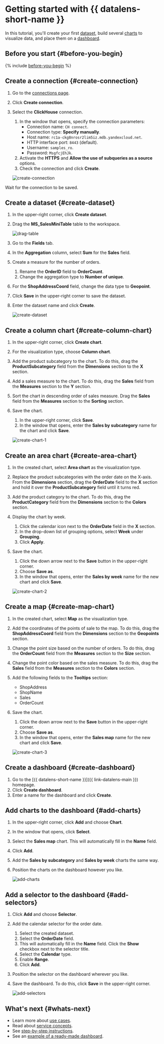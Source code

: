 # Getting started with {{ datalens-short-name }}

In this tutorial, you'll create your first [dataset](concepts/dataset/index.md), build several [charts](concepts/chart/index.md) to visualize data, and place them on a [dashboard](concepts/dashboard.md).

## Before you start {#before-you-begin}

{% include [before-you-begin](../_includes/tutorials/includes/before-you-begin-datalens.md) %}

## Create a connection {#create-connection}

1. Go to the [connections page](https://datalens.yandex.com/connections).
1. Click **Create connection**.
1. Select the **ClickHouse** connection.
    1. In the window that opens, specify the connection parameters:
       * Connection name: `CH connect`.
       * Connection type: **Specify manually**.
       * Host name: `rc1a-ckg8nrosr2lim5iz.mdb.yandexcloud.net`.
       * HTTP interface port: `8443` (default).
       * Username: `samples_ro`.
       * Password: `MsgfcjEhJk`.
    1. Activate the **HTTPS** and **Allow the use of subqueries as a source** options.
    1. Check the connection and click **Create**.

    ![create-connection](../_assets/datalens/quickstart/01-create-connection.png)

Wait for the connection to be saved.

## Create a dataset {#create-dataset}

1. In the upper-right corner, click **Create dataset**.
1. Drag the **MS_SalesMiniTable** table to the workspace.

    ![drag-table](../_assets/datalens/quickstart/02-drag-table.png)

1. Go to the **Fields** tab.
1. In the **Aggregation** column, select **Sum** for the **Sales** field.
1. Create a measure for the number of orders.
    1. Rename the **OrderID** field to **OrderCount**.
    1. Change the aggregation type to **Number of unique**.
1. For the **ShopAddressCoord** field, change the data type to **Geopoint**.
1. Click **Save** in the upper-right corner to save the dataset.
1. Enter the dataset name and click **Create**.

    ![create-dataset](../_assets/datalens/quickstart/03-create-dataset.png)

## Create a column chart {#create-column-chart}

1. In the upper-right corner, click **Create chart**.
1. For the visualization type, choose **Column chart**.
1. Add the product subcategory to the chart. To do this, drag the **ProductSubcategory** field from the **Dimensions** section to the **X** section.
1. Add a sales measure to the chart. To do this, drag the **Sales** field from the **Measures** section to the **Y** section.
1. Sort the chart in descending order of sales measure. Drag the **Sales** field from the **Measures** section to the **Sorting** section.
1. Save the chart.
    1. In the upper-right corner, click **Save**.
    1. In the window that opens, enter the **Sales by subcategory** name for the chart and click **Save**.

    ![create-chart-1](../_assets/datalens/quickstart/04-create-column-chart.png)

## Create an area chart {#create-area-chart}

1. In the created chart, select **Area chart** as the visualization type.
1. Replace the product subcategories with the order date on the X-axis. From the **Dimensions** section, drag the **OrderDate** field to the **X** section and hold it over the **ProductSubcategory** field until it turns red.
1. Add the product category to the chart. To do this, drag the **ProductCategory** field from the **Dimensions** section to the **Colors** section.
1. Display the chart by week.
    1. Click the calendar icon next to the **OrderDate** field in the **X** section.
    1. In the drop-down list of grouping options, select **Week** under **Grouping**.
    1. Click **Apply**.
1. Save the chart.
    1. Click the down arrow next to the **Save** button in the upper-right corner.
    1. Choose **Save as**.
    1. In the window that opens, enter the **Sales by week** name for the new chart and click **Save**.

    ![create-chart-2](../_assets/datalens/quickstart/05-create-area-chart.png)

## Create a map {#create-map-chart}

1. In the created chart, select **Map** as the visualization type.
1. Add the coordinates of the points of sale to the map. To do this, drag the **ShopAddressCoord** field from the **Dimensions** section to the **Geopoints** section.
1. Change the point size based on the number of orders. To do this, drag the **OrderCount** field from the **Measures** section to the **Size** section.
1. Change the point color based on the sales measure. To do this, drag the **Sales** field from the **Measures** section to the **Colors** section.
1. Add the following fields to the **Tooltips** section:
    * ShopAddress
    * ShopName
    * Sales
    * OrderCount
1. Save the chart.
    1. Click the down arrow next to the **Save** button in the upper-right corner.
    1. Choose **Save as**.
    1. In the window that opens, enter the **Sales map** name for the new chart and click **Save**.

    ![create-chart-3](../_assets/datalens/quickstart/06-create-map-chart.png)

## Create a dashboard {#create-dashboard}

1. Go to the [{{ datalens-short-name }}]({{ link-datalens-main }}) homepage.
1. Click **Create dashboard**.
1. Enter a name for the dashboard and click **Create**.

## Add charts to the dashboard {#add-charts}

1. In the upper-right corner, click **Add** and choose **Chart**.
1. In the window that opens, click **Select**.
1. Select the **Sales map** chart. This will automatically fill in the **Name** field.
1. Click **Add**.
1. Add the **Sales by subcategory** and **Sales by week** charts the same way.
1. Position the charts on the dashboard however you like.

    ![add-charts](../_assets/datalens/quickstart/07-add-charts.png)

## Add a selector to the dashboard {#add-selectors}

1. Click **Add** and choose **Selector**.
1. Add the calendar selector for the order date.
    1. Select the created dataset.
    1. Select the **OrderDate** field.
    1. This will automatically fill in the **Name** field. Click the **Show** checkbox next to the selector title.
    1. Select the **Calendar** type.
    1. Enable **Range**.
    1. Click **Add**.
1. Position the selector on the dashboard wherever you like.
1. Save the dashboard. To do this, click **Save** in the upper-right corner.

    ![add-selectors](../_assets/datalens/quickstart/08-add-selectors.png)

## What's next {#whats-next}

* Learn more about [use cases](solutions/index.md).
* Read about [service concepts](concepts/index.md).
* See [step-by-step instructions](operations/index.md).
* See an [example of a ready-made dashboard](https://datalens.yandex/9fms9uae7ip02).
